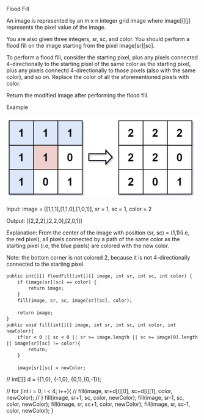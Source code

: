 Flood Fill

An image is represented by an m x n integer grid image where image[i][j] represents the pixel value of the image.

You are also given three integers, sr, sc, and color. You should perform a flood fill on the image starting from the pixel image[sr][sc].

To perform a flood fill, consider the starting pixel, plus any pixels connected 4-directionally to the starting pixel of the same color as the starting pixel, plus any pixels connectd 4-directionally to those pixels (also with the same color), and so on. Replace the color of all the aforementioned pixels with color.

Return the modified image after performing the flood fill.

Example


![title](/image.png)


Input: image = [[1,1,1],[1,1,0],[1,0,1]], sr = 1, sc = 1, color = 2

Output: [[2,2,2],[2,2,0],[2,0,1]]

Explanation: From the center of the image with position (sr, sc) = (1,1)(i.e, the red pixel), all pixels connected by a path of the same color as the starting pixel (i.e, the blue pixels) are colored with the new color. 

Note: the bottom corner is not colored 2, because it is not 4-directionally connected to the starting pixel.



    public int[][] floodFill(int[][] image, int sr, int sc, int color) {
        if (image[sr][sc] == color) {
            return image;
        }
        fill(image, sr, sc, image[sr][sc], color);
        
        return image;
    }
    public void fill(int[][] image, int sr, int sc, int color, int newColor){
        if(sr < 0 || sc < 0 || sr >= image.length || sc >= image[0].length || image[sr][sc] != color){
            return;
        }
        
        image[sr][sc] = newColor;
//         int[][] d = {{1,0}, {-1,0}, {0,1},{0,-1}};
        
//         for (int i = 0; i < 4; i++){
//             fill(image, sr+d[i][0], sc+d[i][1], color, newColor);
//         }
        fill(image, sr+1, sc, color, newColor);
        fill(image, sr-1, sc, color, newColor);
        fill(image, sr, sc+1, color, newColor);
        fill(image, sr, sc-1, color, newColor);
    }
